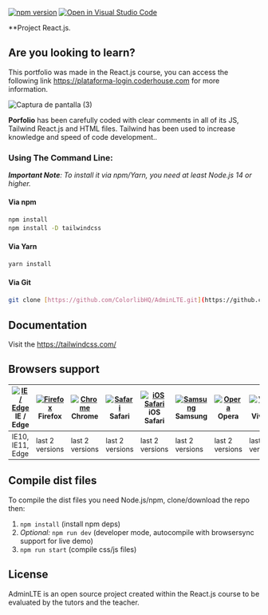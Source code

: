 
[![npm version](https://img.shields.io/npm/v/admin-lte/latest.svg)](https://www.npmjs.com/package/admin-lte)
[![Open in Visual Studio Code](https://open.vscode.dev/badges/open-in-vscode.svg)](https://open.vscode.dev/ColorlibHQ/AdminLTE)

**Project React.js.

## Are you looking to learn?

This portfolio was made in the React.js course, you can access the following link <https://plataforma-login.coderhouse.com> for more information.

![Captura de pantalla (3)](https://user-images.githubusercontent.com/89709211/223497231-195c744d-a115-4cc6-81f3-c63728aaf5c0.png "Porfolio Presentation")

**Porfolio** has been carefully coded with clear comments in all of its JS, Tailwind React.js and HTML files.
Tailwind has been used to increase knowledge and speed of code development..


### Using The Command Line:
_**Important Note**: To install it via npm/Yarn, you need at least Node.js 14 or higher._
#### Via npm
```bash
npm install
npm install -D tailwindcss
```
#### Via Yarn
```bash
yarn install
```
#### Via Git
```bash
git clone [https://github.com/ColorlibHQ/AdminLTE.git](https://github.com/Aguilar1998/PreEntrega2-Aguilar-React.git)
```


## Documentation

Visit the https://tailwindcss.com/ 

## Browsers support

| [<img src="https://raw.githubusercontent.com/alrra/browser-logos/master/src/edge/edge_48x48.png" alt="IE / Edge" width="24px" height="24px" />](http://godban.github.io/browsers-support-badges/)<br/>IE / Edge | [<img src="https://raw.githubusercontent.com/alrra/browser-logos/master/src/firefox/firefox_48x48.png" alt="Firefox" width="24px" height="24px" />](http://godban.github.io/browsers-support-badges/)<br/>Firefox | [<img src="https://raw.githubusercontent.com/alrra/browser-logos/master/src/chrome/chrome_48x48.png" alt="Chrome" width="24px" height="24px" />](http://godban.github.io/browsers-support-badges/)<br/>Chrome | [<img src="https://raw.githubusercontent.com/alrra/browser-logos/master/src/safari/safari_48x48.png" alt="Safari" width="24px" height="24px" />](http://godban.github.io/browsers-support-badges/)<br/>Safari | [<img src="https://raw.githubusercontent.com/alrra/browser-logos/master/src/safari-ios/safari-ios_48x48.png" alt="iOS Safari" width="24px" height="24px" />](http://godban.github.io/browsers-support-badges/)<br/>iOS Safari | [<img src="https://raw.githubusercontent.com/alrra/browser-logos/master/src/samsung-internet/samsung-internet_48x48.png" alt="Samsung" width="24px" height="24px" />](http://godban.github.io/browsers-support-badges/)<br/>Samsung | [<img src="https://raw.githubusercontent.com/alrra/browser-logos/master/src/opera/opera_48x48.png" alt="Opera" width="24px" height="24px" />](http://godban.github.io/browsers-support-badges/)<br/>Opera | [<img src="https://raw.githubusercontent.com/alrra/browser-logos/master/src/vivaldi/vivaldi_48x48.png" alt="Vivaldi" width="24px" height="24px" />](http://godban.github.io/browsers-support-badges/)<br/>Vivaldi | [<img src="https://raw.githubusercontent.com/alrra/browser-logos/master/src/electron/electron_48x48.png" alt="Electron" width="24px" height="24px" />](http://godban.github.io/browsers-support-badges/)<br/>Electron |
| --------- | --------- | --------- | --------- | --------- | --------- | --------- | --------- | --------- |
| IE10, IE11, Edge| last 2 versions| last 2 versions| last 2 versions| last 2 versions| last 2 versions| last 2 versions| last 2 versions| last 2 versions


## Compile dist files

To compile the dist files you need Node.js/npm, clone/download the repo then:

1. `npm install` (install npm deps)
2. _Optional:_ `npm run dev` (developer mode, autocompile with browsersync support for live demo)
3. `npm run start` (compile css/js files)


## License

AdminLTE is an open source project created within the React.js course to be evaluated by the tutors and the teacher.
